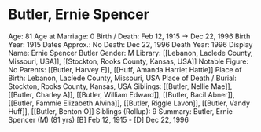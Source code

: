 # Butler, Ernie Spencer

Age: 81
Age at Marriage: 0
Birth / Death: Feb 12, 1915 → Dec 22, 1996
Birth Year: 1915
Dates Approx.: No
Death: Dec 22, 1996
Death Year: 1996
Display Name: Ernie Spencer Butler
Gender: M
Library: [[Lebanon, Laclede County, Missouri, USA]], [[Stockton, Rooks County, Kansas, USA]]
Notable Figure: No
Parents: [[Butler, Harvey E]], [[Huff, Amanda Harriet Hattie]]
Place of Birth: Lebanon, Laclede County, Missouri, USA
Place of Death / Burial: Stockton, Rooks County, Kansas, USA
Siblings: [[Butler, Nellie Mae]], [[Butler, Charley A]], [[Butler, William Edward]], [[Butler, Bacil Abner]], [[Butler, Fammie Elizabeth Alvina]], [[Butler, Riggle Lavon]], [[Butler, Vandy Huff]], [[Butler, Benton O]]
Siblings (Rollup): 9
Summary: Butler, Ernie Spencer (M) (81 yrs)
[B] Feb 12, 1915 - [D] Dec 22, 1996